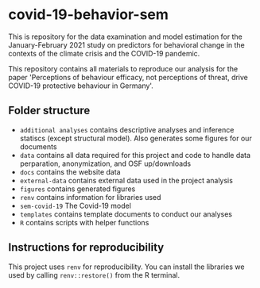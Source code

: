 
<!-- README.md is generated from README.Rmd. Please edit that file -->

# covid-19-behavior-sem

<!-- badges: start -->
<!-- badges: end -->

This is repository for the data examination and model estimation for the
January-February 2021 study on predictors for behavioral change in the
contexts of the climate crisis and the COVID-19 pandemic.

This repository contains all materials to reproduce our analysis for the
paper 'Perceptions of behaviour efficacy, not perceptions of threat, 
drive COVID-19 protective behaviour in Germany'.

## Folder structure

-   `additional analyses` contains descriptive analyses and inference
    statiscs (except structural model). Also generates some figures for
    our documents
-   `data` contains all data required for this project and code to
    handle data perparation, anonymization, and OSF up/downloads
-   `docs` contains the website data
-   `external-data` contains external data used in the project analysis  
-   `figures` contains generated figures
-   `renv` contains information for libraries used
-   `sem-covid-19` The Covid-19 model
-   `templates` contains template documents to conduct our analyses
-   `R` contains scripts with helper functions

## Instructions for reproducibility

This project uses `renv` for reproducibility. You can install the
libraries we used by calling `renv::restore()` from the R terminal.

